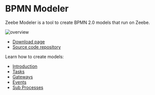 # BPMN Modeler

Zeebe Modeler is a tool to create BPMN 2.0 models that run on Zeebe.

![overview](/bpmn-modeler/introduction/modeler-overview.gif)

* [Download page](https://github.com/zeebe-io/zeebe-modeler/releases)
* [Source code repository](https://github.com/zeebe-io/zeebe-modeler)

Learn how to create models:

* [Introduction](bpmn-modeler/introduction.html)
* [Tasks](bpmn-modeler/tasks.html)
* [Gateways](bpmn-modeler/gateways.html)
* [Events](bpmn-modeler/events.html)
* [Sub Processes](bpmn-modeler/subprocesses.html)
